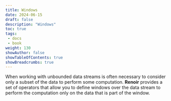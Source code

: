 ```yaml
---
title: Windows
date: 2024-06-15
draft: false
description: "Windows"
toc: true
tags:
 - docs
 - book
weight: 130
showAuthor: false
showTableOfContents: true
showBreadcrumbs: true
---
```


When working with unbounded data streams is often necessary to consider only a subset of the data to perform some computation. **Renoir** provides a set of operators that allow you to define windows over the data stream to perform the computation only on the data that is part of the window.

